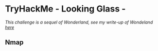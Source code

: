# TryHackMe - Looking Glass - 

*This challenge is a sequel of Wonderland, see my write-up of Wondeland [here](THM-wonderland.md)*

## Nmap

```

```
